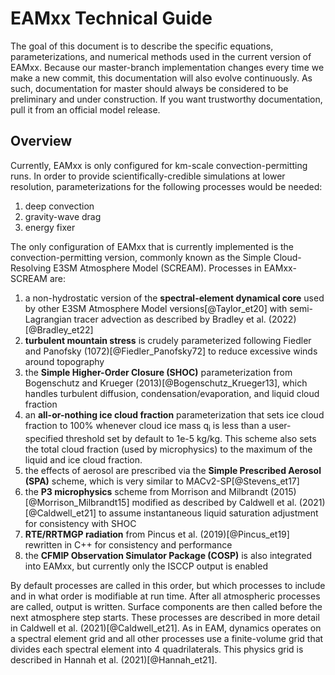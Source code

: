 # EAMxx Technical Guide

The goal of this document is to describe the specific equations, parameterizations, and numerical methods used in the current version of EAMxx. Because our master-branch implementation changes every time we make a new commit, this documentation will also evolve continuously. As such, documentation for master should always be considered to be preliminary and under construction. If you want trustworthy documentation, pull it from an official model release.

## Overview

Currently, EAMxx is only configured for km-scale convection-permitting runs. In order to provide scientifically-credible simulations at lower resolution, parameterizations for the following processes would be needed:

1. deep convection
2. gravity-wave drag
3. energy fixer

The only configuration of EAMxx that is currently implemented is the convection-permitting version, commonly known as the Simple Cloud-Resolving E3SM Atmosphere Model (SCREAM). Processes in EAMxx-SCREAM are:

1. a non-hydrostatic version of the **spectral-element dynamical core** used by other E3SM Atmosphere Model versions[@Taylor_et20] with semi-Lagrangian tracer advection as described by Bradley et al. (2022)[@Bradley_et22]
2. **turbulent mountain stress** is crudely parameterized following Fiedler and Panofsky (1072)[@Fiedler_Panofsky72] to reduce excessive winds around topography
3. the **Simple Higher-Order Closure (SHOC)** parameterization from Bogenschutz and Krueger (2013)[@Bogenschutz_Krueger13], which handles turbulent diffusion, condensation/evaporation, and liquid cloud fraction
4. an **all-or-nothing ice cloud fraction** parameterization that sets ice cloud fraction to 100% whenever cloud ice mass q<sub>i</sub> is less than a user-specified threshold set by default to 1e-5 kg/kg. This scheme also sets the total cloud fraction (used by microphysics) to the maximum of the liquid and ice cloud fraction.
5. the effects of aerosol are prescribed via the **Simple Prescribed Aerosol (SPA)** scheme, which is very similar to MACv2-SP[@Stevens_et17]
6. the **P3 microphysics** scheme from Morrison and Milbrandt (2015)[@Morrison_Milbrandt15] modified as described by Caldwell et al. (2021)[@Caldwell_et21] to assume instantaneous liquid saturation adjustment for consistency with SHOC
7. **RTE/RRTMGP radiation** from Pincus et al. (2019)[@Pincus_et19] rewritten in C++ for consistency and performance
8. the **CFMIP Observation Simulator Package (COSP)** is also integrated into EAMxx, but currently only the ISCCP output is enabled

By default processes are called in this order, but which processes to include and in what order is modifiable at run time. After all atmospheric processes are called, output is written.  Surface components are then called before the next atmosphere step starts. These processes are described in more detail in Caldwell et al. (2021)[@Caldwell_et21].  As in EAM, dynamics operates on a spectral element grid and all other processes use a finite-volume grid that divides each spectral element into 4 quadrilaterals. This physics grid is described in Hannah et al. (2021)[@Hannah_et21].
